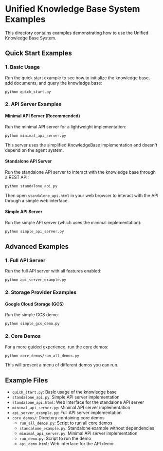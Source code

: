 # Unified Knowledge Base System Examples

This directory contains examples demonstrating how to use the Unified Knowledge Base System.

## Quick Start Examples

### 1. Basic Usage

Run the quick start example to see how to initialize the knowledge base, add documents, and query the knowledge base:

```bash
python quick_start.py
```

### 2. API Server Examples

#### Minimal API Server (Recommended)

Run the minimal API server for a lightweight implementation:

```bash
python minimal_api_server.py
```

This server uses the simplified KnowledgeBase implementation and doesn't depend on the agent system.

#### Standalone API Server

Run the standalone API server to interact with the knowledge base through a REST API:

```bash
python standalone_api.py
```

Then open `standalone_api.html` in your web browser to interact with the API through a simple web interface.

#### Simple API Server

Run the simple API server (which uses the minimal implementation):

```bash
python simple_api_server.py
```

## Advanced Examples

### 1. Full API Server

Run the full API server with all features enabled:

```bash
python api_server_example.py
```

### 2. Storage Provider Examples

#### Google Cloud Storage (GCS)

Run the simple GCS demo:

```bash
python simple_gcs_demo.py
```

### 2. Core Demos

For a more guided experience, run the core demos:

```bash
python core_demos/run_all_demos.py
```

This will present a menu of different demos you can run.

## Example Files

- `quick_start.py`: Basic usage of the knowledge base
- `standalone_api.py`: Simple API server implementation
- `standalone_api.html`: Web interface for the standalone API server
- `minimal_api_server.py`: Minimal API server implementation
- `api_server_example.py`: Full API server implementation
- `core_demos/`: Directory containing core demos
  - `run_all_demos.py`: Script to run all core demos
  - `standalone_example.py`: Standalone example without dependencies
  - `minimal_api_server.py`: Minimal API server implementation
  - `run_demo.py`: Script to run the demo
  - `api_demo.html`: Web interface for the API demo